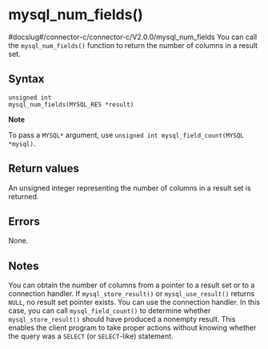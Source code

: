mysql_num_fields()
=======================================
#docslug#/connector-c/connector-c/V2.0.0/mysql_num_fields
You can call the `mysql_num_fields()` function to return the number of columns in a result set.

Syntax
---------------------------

```unknow
unsigned int
mysql_num_fields(MYSQL_RES *result)
```


**Note**



To pass a `MYSQL*` argument, use `unsigned int mysql_field_count(MYSQL *mysql)`.

Return values
----------------------------------

An unsigned integer representing the number of columns in a result set is returned.

Errors
---------------------------

None.

Notes
--------------------------

You can obtain the number of columns from a pointer to a result set or to a connection handler. If `mysql_store_result()` or `mysql_use_result()` returns `NULL`, no result set pointer exists. You can use the connection handler. In this case, you can call `mysql_field_count()` to determine whether `mysql_store_result()` should have produced a nonempty result. This enables the client program to take proper actions without knowing whether the query was a `SELECT` (or `SELECT`-like) statement.

